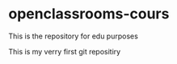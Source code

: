 # openclassrooms-cours
This is the repository for edu purposes

This is my verry first git repositiry